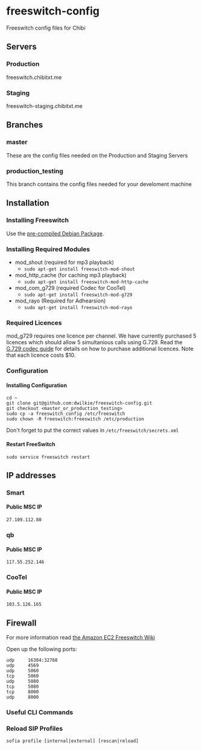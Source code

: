 # freeswitch-config

Freeswitch config files for Chibi

## Servers

### Production

freeswitch.chibitxt.me

### Staging

freeswitch-staging.chibitxt.me

## Branches

### master

These are the config files needed on the Production and Staging Servers

### production_testing

This branch contains the config files needed for your develoment machine

## Installation

### Installing Freeswitch

Use the [pre-compiled Debian Package](https://freeswitch.org/confluence/display/FREESWITCH/Debian).

### Installing Required Modules

* mod_shout (required for mp3 playback)
  * `sudo apt-get install freeswitch-mod-shout`
* mod_http_cache (for caching mp3 playback)
  * `sudo apt-get install freeswitch-mod-http-cache`
* mod_com_g729 (required Codec for CooTel)
  * `sudo apt-get install freeswitch-mod-g729`
* mod_rayo (Required for Adhearsion)
  * `sudo apt-get install freeswitch-mod-rayo`

### Required Licences

mod_g729 requires one licence per channel. We have currently purchased 5 licences which should allow 5 simultanious calls using G.729.
Read the [G.729 codec guide](http://wiki.freeswitch.org/wiki/Mod_com_g729) for details on how to purchase additional licences. Note that each licence costs $10.

### Configuration

#### Installing Configuration

```
cd ~
git clone git@github.com:dwilkie/freeswitch-config.git
git checkout <master_or_production_testing>
sudo cp -a freeswitch_config /etc/freeswitch
sudo chown -R freeswitch:freeswitch /etc/production
```

Don't forget to put the correct values in `/etc/freeswitch/secrets.xml`

#### Restart FreeSwitch

```
sudo service freeswitch restart
```

## IP addresses

### Smart

#### Public MSC IP

```
27.109.112.80
```

### qb

#### Public MSC IP

```
117.55.252.146
```

### CooTel

#### Public MSC IP

```
103.5.126.165
```

## Firewall

For more information read [the Amazon EC2 Freeswitch Wiki](http://wiki.freeswitch.org/wiki/Amazon_ec2)

Open up the following ports:

    udp     16384:32768
    udp     4569
    udp     5060
    tcp     5060
    udp     5080
    tcp     5080
    tcp     8000
    udp     8000

### Useful CLI Commands

### Reload SIP Profiles

```
sofia profile [internal|external] [rescan|reload]
```
